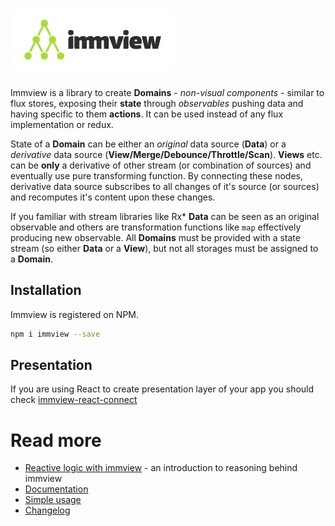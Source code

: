 # <img src="https://raw.githubusercontent.com/arturkulig/immview/master/immview.png" />

Immview is a library to create **Domains** - *non-visual components* - similar to flux stores, exposing their **state** through *observables* pushing data and having specific to them **actions**. It can be used instead of any flux implementation or redux.

State of a **Domain** can be either an *original* data source (**Data**) or a *derivative* data source (**View/Merge/Debounce/Throttle/Scan**). **Views** etc. can be **only** a derivative of other stream (or combination of sources) and eventually use pure transforming function. By connecting these nodes, derivative data source subscribes to all changes of it's source (or sources) and recomputes it's content upon these changes.

If you familiar with stream libraries like Rx\* **Data** can be seen as an original observable and others are transformation functions like `map` effectively producing new observable.
All **Domains** must be provided with a state stream (so either **Data** or a **View**), but not all storages must be assigned to a **Domain**.

## Installation

Immview is registered on NPM.

```bash
npm i immview --save
```

## Presentation

If you are using React to create presentation layer of your app you should check [immview-react-connect](https://github.com/arturkulig/immview-react-connect)

# Read more
* [Reactive logic with immview](https://medium.com/@arturkulig/reactive-logic-with-immview-cf60ff06b7dc) - an introduction to reasoning behind immview
* [Documentation](./docs.md)
* [Simple usage](./usage_simple.md)
* [Changelog](./changelog.md)
